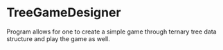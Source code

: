 # TreeGameDesigner
Program allows for one to create a simple game through ternary tree data structure and play the game as well.
